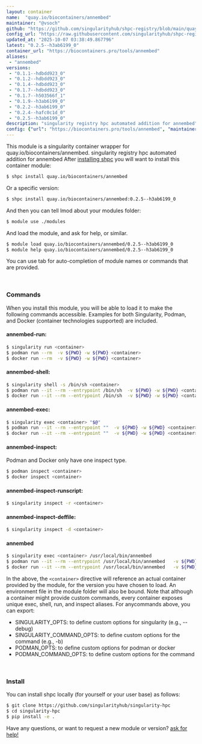 ```yaml
---
layout: container
name:  "quay.io/biocontainers/annembed"
maintainer: "@vsoch"
github: "https://github.com/singularityhub/shpc-registry/blob/main/quay.io/biocontainers/annembed/container.yaml"
config_url: "https://raw.githubusercontent.com/singularityhub/shpc-registry/main/quay.io/biocontainers/annembed/container.yaml"
updated_at: "2025-10-07 03:38:49.867796"
latest: "0.2.5--h3ab6199_0"
container_url: "https://biocontainers.pro/tools/annembed"
aliases:
 - "annembed"
versions:
 - "0.1.1--hdbdd923_0"
 - "0.1.2--hdbdd923_0"
 - "0.1.4--hdbdd923_0"
 - "0.1.7--hdbdd923_0"
 - "0.1.7--h503566f_1"
 - "0.1.9--h3ab6199_0"
 - "0.2.2--h3ab6199_0"
 - "0.2.4--hafc0c1d_0"
 - "0.2.5--h3ab6199_0"
description: "singularity registry hpc automated addition for annembed"
config: {"url": "https://biocontainers.pro/tools/annembed", "maintainer": "@vsoch", "description": "singularity registry hpc automated addition for annembed", "latest": {"0.2.5--h3ab6199_0": "sha256:b2ac7a5bb9e66b0b2085b11617d4de553bcc038d08d332ea50a48877de67895b"}, "tags": {"0.1.1--hdbdd923_0": "sha256:076f6e8d4dee428ac1a14e199fa64031735fca3b82e3366a5ea1bdcd4f7b929f", "0.1.2--hdbdd923_0": "sha256:35c900ef8a6e810d727a52c12ec21edda84c8e89c17633517990c9ac620cad2b", "0.1.4--hdbdd923_0": "sha256:d7caaaa5da81d9b5914d63030316d396d7260bd85969009c2ef6607c386479cf", "0.1.7--hdbdd923_0": "sha256:30b4285a24890b89b773c3e1bb021c67c6a17be2c2d34607e31724ececd104cd", "0.1.7--h503566f_1": "sha256:380bcfed8d6fe4f1f09d477cca7f874c03caed1997bcb9a6fcea79a0bc9296d6", "0.1.9--h3ab6199_0": "sha256:b2d83234af9d1b295b3d03cc3fd4ec5621a34ee86f5101feac99d4063f8cb5f1", "0.2.2--h3ab6199_0": "sha256:aaa581b26fe8b4265c2b86e5a9d2e80aac6fa51d467d916c18f13be521060df3", "0.2.4--hafc0c1d_0": "sha256:9a850bbb59c5d3f03022b9561dc24817070312f3a8b7ef8bff377f6a0310abb4", "0.2.5--h3ab6199_0": "sha256:b2ac7a5bb9e66b0b2085b11617d4de553bcc038d08d332ea50a48877de67895b"}, "docker": "quay.io/biocontainers/annembed", "aliases": {"annembed": "/usr/local/bin/annembed"}}
---
```


This module is a singularity container wrapper for quay.io/biocontainers/annembed.
singularity registry hpc automated addition for annembed
After [installing shpc](#install) you will want to install this container module:


```bash
$ shpc install quay.io/biocontainers/annembed
```

Or a specific version:

```bash
$ shpc install quay.io/biocontainers/annembed:0.2.5--h3ab6199_0
```

And then you can tell lmod about your modules folder:

```bash
$ module use ./modules
```

And load the module, and ask for help, or similar.

```bash
$ module load quay.io/biocontainers/annembed/0.2.5--h3ab6199_0
$ module help quay.io/biocontainers/annembed/0.2.5--h3ab6199_0
```

You can use tab for auto-completion of module names or commands that are provided.

<br>

### Commands

When you install this module, you will be able to load it to make the following commands accessible.
Examples for both Singularity, Podman, and Docker (container technologies supported) are included.

#### annembed-run:

```bash
$ singularity run <container>
$ podman run --rm  -v ${PWD} -w ${PWD} <container>
$ docker run --rm  -v ${PWD} -w ${PWD} <container>
```

#### annembed-shell:

```bash
$ singularity shell -s /bin/sh <container>
$ podman run --it --rm --entrypoint /bin/sh  -v ${PWD} -w ${PWD} <container>
$ docker run --it --rm --entrypoint /bin/sh  -v ${PWD} -w ${PWD} <container>
```

#### annembed-exec:

```bash
$ singularity exec <container> "$@"
$ podman run --it --rm --entrypoint ""  -v ${PWD} -w ${PWD} <container> "$@"
$ docker run --it --rm --entrypoint ""  -v ${PWD} -w ${PWD} <container> "$@"
```

#### annembed-inspect:

Podman and Docker only have one inspect type.

```bash
$ podman inspect <container>
$ docker inspect <container>
```

#### annembed-inspect-runscript:

```bash
$ singularity inspect -r <container>
```

#### annembed-inspect-deffile:

```bash
$ singularity inspect -d <container>
```


#### annembed

```bash
$ singularity exec <container> /usr/local/bin/annembed
$ podman run --it --rm --entrypoint /usr/local/bin/annembed   -v ${PWD} -w ${PWD} <container> -c " $@"
$ docker run --it --rm --entrypoint /usr/local/bin/annembed   -v ${PWD} -w ${PWD} <container> -c " $@"
```



In the above, the `<container>` directive will reference an actual container provided
by the module, for the version you have chosen to load. An environment file in the
module folder will also be bound. Note that although a container
might provide custom commands, every container exposes unique exec, shell, run, and
inspect aliases. For anycommands above, you can export:

 - SINGULARITY_OPTS: to define custom options for singularity (e.g., --debug)
 - SINGULARITY_COMMAND_OPTS: to define custom options for the command (e.g., -b)
 - PODMAN_OPTS: to define custom options for podman or docker
 - PODMAN_COMMAND_OPTS: to define custom options for the command

<br>

### Install

You can install shpc locally (for yourself or your user base) as follows:

```bash
$ git clone https://github.com/singularityhub/singularity-hpc
$ cd singularity-hpc
$ pip install -e .
```

Have any questions, or want to request a new module or version? [ask for help!](https://github.com/singularityhub/singularity-hpc/issues)